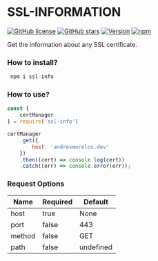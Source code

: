 # SSL-INFORMATION

[![GitHub license](https://img.shields.io/github/license/AndresMorelos/ssl-information?style=flat-square)](https://github.com/AndresMorelos/ssl-info/blob/master/LICENSE)
[![GitHub stars](https://img.shields.io/github/stars/AndresMorelos/ssl-info?style=flat-square)](https://github.com/AndresMorelos/ssl-info/stargazers)
[![Version](https://img.shields.io/npm/v/ssl-information.svg?style=flat-square)](https://www.npmjs.com/package/ssl-information)
[![npm](https://img.shields.io/npm/dw/ssl-information?style=flat-square)](https://www.npmjs.com/package/ssl-information)

Get the information about any SSL certificate.

### How to install?
```js
 npm i ssl-info
```

### How to use?

``` js
const {
    certManager
} = require('ssl-info')

certManager
    .get({
        host: 'andresmorelos.dev'
    })
    .then((cert) => console.log(cert))
    .catch((err) => console.error(err));
```

### Request Options

| Name   | Required | Default   |
| ------ | ---------| --------- |
| host   | true     | None      |
| port   | false    | 443       |
| method | false    | GET       |
| path   | false    | undefined |

